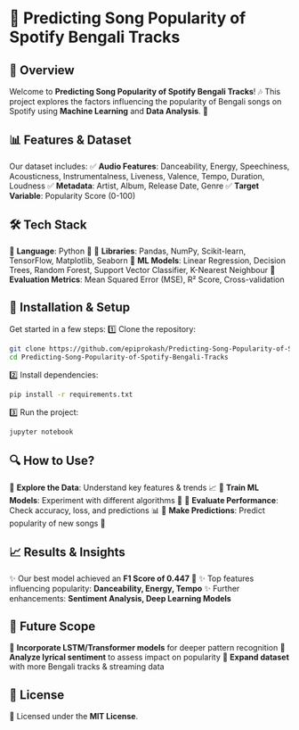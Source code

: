 # 🎵 Predicting Song Popularity of Spotify Bengali Tracks

## 📌 Overview
Welcome to **Predicting Song Popularity of Spotify Bengali Tracks**! 
🎶 This project explores the factors influencing the popularity of Bengali songs on Spotify using **Machine Learning** and **Data Analysis**. 🚀

## 📊 Features & Dataset
Our dataset includes:
✅ **Audio Features**: Danceability, Energy, Speechiness, Acousticness, Instrumentalness, Liveness, Valence, Tempo, Duration, Loudness
✅ **Metadata**: Artist, Album, Release Date, Genre
✅ **Target Variable**: Popularity Score (0-100)

## 🛠️ Tech Stack
🔹 **Language**: Python 🐍
🔹 **Libraries**: Pandas, NumPy, Scikit-learn, TensorFlow, Matplotlib, Seaborn
🔹 **ML Models**: Linear Regression, Decision Trees, Random Forest, Support Vector Classifier, K-Nearest Neighbour
🔹 **Evaluation Metrics**: Mean Squared Error (MSE), R² Score, Cross-validation

## 🚀 Installation & Setup
Get started in a few steps:
1️⃣ Clone the repository:
   ```bash
   git clone https://github.com/epiprokash/Predicting-Song-Popularity-of-Spotify-Bengali-Tracks.git
   cd Predicting-Song-Popularity-of-Spotify-Bengali-Tracks
   ```
2️⃣ Install dependencies:
   ```bash
   pip install -r requirements.txt
   ```
3️⃣ Run the project:
   ```bash
   jupyter notebook
   ```

## 🔍 How to Use?
🎯 **Explore the Data**: Understand key features & trends 📈
🎯 **Train ML Models**: Experiment with different algorithms 🧠
🎯 **Evaluate Performance**: Check accuracy, loss, and predictions 📊
🎯 **Make Predictions**: Predict popularity of new songs 🎵

## 📈 Results & Insights
✨ Our best model achieved an **F1 Score of 0.447** 🎯
✨ Top features influencing popularity: **Danceability, Energy, Tempo**
✨ Further enhancements: **Sentiment Analysis, Deep Learning Models**

## 🔮 Future Scope
🚀 **Incorporate LSTM/Transformer models** for deeper pattern recognition
🚀 **Analyze lyrical sentiment** to assess impact on popularity
🚀 **Expand dataset** with more Bengali tracks & streaming data


## 📜 License
📝 Licensed under the **MIT License**.



